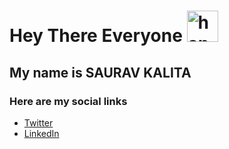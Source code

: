 # Hey There Everyone <img src="https://media.tenor.com/62H2GipHhHUAAAAi/marvel-future-revolution-marvel-future-fight.gif" width="50px" alt="hand waving">
## My name is **SAURAV KALITA** 

### Here are my social links
- [Twitter](https://twitter.com/SKalita0221)
- [LinkedIn](https://www.linkedin.com/in/saurav-kalita-24230923b/)

<!--
**SauravKalita22/SauravKalita22** is a ✨ _special_ ✨ repository because its `README.md` (this file) appears on your GitHub profile.

Here are some ideas to get you started:

- 🔭 I’m currently working on ...
- 🌱 I’m currently learning ...
- 👯 I’m looking to collaborate on ...
- 🤔 I’m looking for help with ...
- 💬 Ask me about ...
- 📫 How to reach me: ...
- 😄 Pronouns: ...
- ⚡ Fun fact: ...
-->
